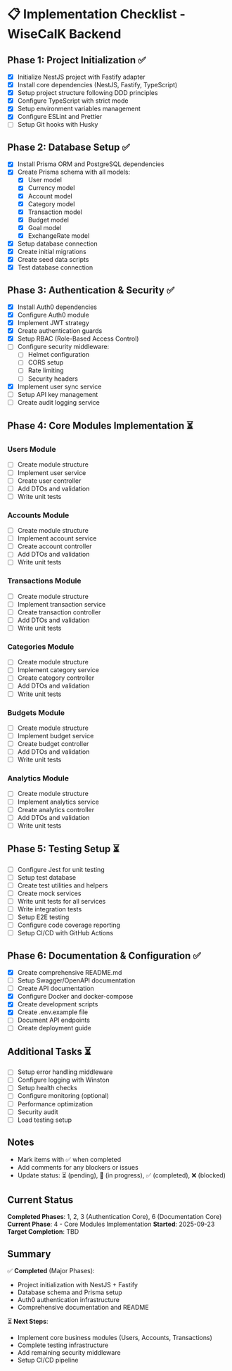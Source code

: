 # 📋 Implementation Checklist - WiseCalK Backend

## Phase 1: Project Initialization ✅
- [x] Initialize NestJS project with Fastify adapter
- [x] Install core dependencies (NestJS, Fastify, TypeScript)
- [x] Setup project structure following DDD principles
- [x] Configure TypeScript with strict mode
- [x] Setup environment variables management
- [x] Configure ESLint and Prettier
- [ ] Setup Git hooks with Husky

## Phase 2: Database Setup ✅
- [x] Install Prisma ORM and PostgreSQL dependencies
- [x] Create Prisma schema with all models:
  - [x] User model
  - [x] Currency model
  - [x] Account model
  - [x] Category model
  - [x] Transaction model
  - [x] Budget model
  - [x] Goal model
  - [x] ExchangeRate model
- [x] Setup database connection
- [x] Create initial migrations
- [x] Create seed data scripts
- [x] Test database connection

## Phase 3: Authentication & Security ✅
- [x] Install Auth0 dependencies
- [x] Configure Auth0 module
- [x] Implement JWT strategy
- [x] Create authentication guards
- [x] Setup RBAC (Role-Based Access Control)
- [ ] Configure security middleware:
  - [ ] Helmet configuration
  - [ ] CORS setup
  - [ ] Rate limiting
  - [ ] Security headers
- [x] Implement user sync service
- [ ] Setup API key management
- [ ] Create audit logging service

## Phase 4: Core Modules Implementation ⏳
### Users Module
- [ ] Create module structure
- [ ] Implement user service
- [ ] Create user controller
- [ ] Add DTOs and validation
- [ ] Write unit tests

### Accounts Module
- [ ] Create module structure
- [ ] Implement account service
- [ ] Create account controller
- [ ] Add DTOs and validation
- [ ] Write unit tests

### Transactions Module
- [ ] Create module structure
- [ ] Implement transaction service
- [ ] Create transaction controller
- [ ] Add DTOs and validation
- [ ] Write unit tests

### Categories Module
- [ ] Create module structure
- [ ] Implement category service
- [ ] Create category controller
- [ ] Add DTOs and validation
- [ ] Write unit tests

### Budgets Module
- [ ] Create module structure
- [ ] Implement budget service
- [ ] Create budget controller
- [ ] Add DTOs and validation
- [ ] Write unit tests

### Analytics Module
- [ ] Create module structure
- [ ] Implement analytics service
- [ ] Create analytics controller
- [ ] Add DTOs and validation
- [ ] Write unit tests

## Phase 5: Testing Setup ⏳
- [ ] Configure Jest for unit testing
- [ ] Setup test database
- [ ] Create test utilities and helpers
- [ ] Create mock services
- [ ] Write unit tests for all services
- [ ] Write integration tests
- [ ] Setup E2E testing
- [ ] Configure code coverage reporting
- [ ] Setup CI/CD with GitHub Actions

## Phase 6: Documentation & Configuration ✅
- [x] Create comprehensive README.md
- [ ] Setup Swagger/OpenAPI documentation
- [ ] Create API documentation
- [x] Configure Docker and docker-compose
- [x] Create development scripts
- [x] Create .env.example file
- [ ] Document API endpoints
- [ ] Create deployment guide

## Additional Tasks ⏳
- [ ] Setup error handling middleware
- [ ] Configure logging with Winston
- [ ] Setup health checks
- [ ] Configure monitoring (optional)
- [ ] Performance optimization
- [ ] Security audit
- [ ] Load testing setup

## Notes
- Mark items with ✅ when completed
- Add comments for any blockers or issues
- Update status: ⏳ (pending), 🚧 (in progress), ✅ (completed), ❌ (blocked)

## Current Status
**Completed Phases**: 1, 2, 3 (Authentication Core), 6 (Documentation Core)
**Current Phase**: 4 - Core Modules Implementation
**Started**: 2025-09-23
**Target Completion**: TBD

## Summary
✅ **Completed** (Major Phases):
- Project initialization with NestJS + Fastify
- Database schema and Prisma setup
- Auth0 authentication infrastructure
- Comprehensive documentation and README

⏳ **Next Steps**:
- Implement core business modules (Users, Accounts, Transactions)
- Complete testing infrastructure
- Add remaining security middleware
- Setup CI/CD pipeline